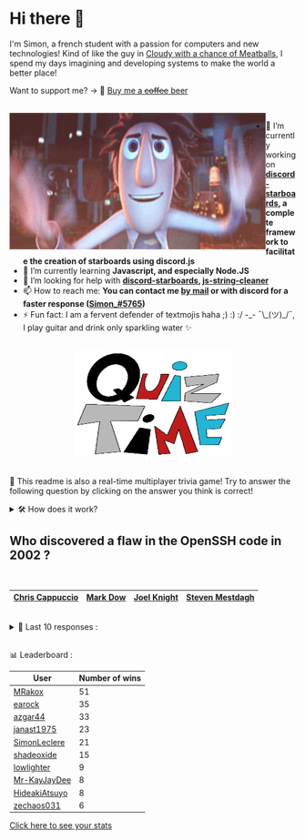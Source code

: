 # Hi there 👋

I'm Simon, a french student with a passion for computers and new technologies!
Kind of like the guy in [Cloudy with a chance of Meatballs](https://www.youtube.com/watch?v=dQw4w9WgXcQ), I spend my days imagining and developing systems to make the world a better place!

Want to support me? -> 🍺 [Buy me a ~~coffee~~ beer](https://www.buymeacoffee.com/SimonLeclere)

<br>

<img width="450" height="240" src="./assets/cloudyWithAChanceOfMeatBalls.gif" align=left>

- 🔭 I’m currently working on **[discord-starboards](https://github.com/SimonLeclere/discord-starboards), a complete framework to facilitate the creation of starboards using discord.js**
- 🌱 I’m currently learning **Javascript, and especially Node.JS**
- 🤔 I’m looking for help with **[discord-starboards](https://github.com/SimonLeclere/discord-starboards), [js-string-cleaner](https://github.com/SimonLeclere/Js-String-Cleaner)**
- 📫 How to reach me: **You can contact me [by mail](mailto:simon-leclere@orange.fr) or with discord for a faster response ([Simon_#5765](https://discord.com/invite/U2VGrkT))**
- ⚡ Fun fact: I am a fervent defender of textmojis haha ;) :) :/ -\_- ¯\\\_(ツ)\_/¯, I play guitar and drink only sparkling water ✨

<br>

<center><img width="280" height="187" src="./assets/quizTime.gif"></center>

<br>

🎲 This readme is also a real-time multiplayer trivia game! Try to answer the following question by clicking on the answer you think is correct!
<details>
  <summary>🛠️ How does it work?</summary>
  Each answer is a link to a pre-filled issue. When you press "Submit new issue", it triggers a Github action workflow that compares your answer with the correct answer, finds a new question and updates the readme.md file. Not bad huh?! This whole process only takes about 20 seconds!
</details>

## Who discovered a flaw in the OpenSSH code in 2002 ?

<br>

| [Chris Cappuccio](https://github.com/SimonLeclere/SimonLeclere/issues/new?title=quiz%7C744%7CChris%20Cappuccio&body=Just%20click%20'Submit%20new%20issue'.) | [Mark Dow](https://github.com/SimonLeclere/SimonLeclere/issues/new?title=quiz%7C744%7CMark%20Dow&body=Just%20click%20'Submit%20new%20issue'.) | [Joel Knight](https://github.com/SimonLeclere/SimonLeclere/issues/new?title=quiz%7C744%7CJoel%20Knight&body=Just%20click%20'Submit%20new%20issue'.) | [Steven Mestdagh](https://github.com/SimonLeclere/SimonLeclere/issues/new?title=quiz%7C744%7CSteven%20Mestdagh&body=Just%20click%20'Submit%20new%20issue'.) |
| - | - | - | - | 

<br>

<details>
  <summary>📒 Last 10 responses :</summary>

- **Martina-LP** answered **A spider** to `What form does Ron's scarecrow take in the « Harry Potter » saga ?` (Good answer)
- **Martina-LP** answered **Atlanta** to `In which city of Georgia is the current headquarters of the company Coca-Cola ?` (Good answer)
- **Martina-LP** answered **Haflinger** to `What breed of horses always has a chestnut robe and a white tail ?` (Good answer)
- **GeekCornerGH** answered **Madonna** to `With whom did Britney Spears sing a duet « Me Against the Music » ?` (Good answer)
- **SimonLeclere** answered **In peace** to `How does Stephan Eicher want to have lunch in one of his songs ?` (Good answer)
- **janast3369** answered **Mount Carlisle** to `Which volcano erupted on December 9, 2019 in New Zealand ?` (Wrong answer)
- **nounouthereal** answered **Areola** to `In botany, what distinctive sign differentiates Cactaceae from other families ?` (Good answer)
- **janast3369** answered **Lieutenant** to `What is the rank of Brad Pitt in the film « Inglorious Basterds » by Quentin Tarantino ?` (Good answer)
- **janast3369** answered **Repost** to `Although not native, what is a sharing on Instagram called ?` (Good answer)
- **janast3369** answered **Avian influenza** to `What disease often forces the pigeon fancier to confine his pigeons ?` (Good answer)

</details>

<br>

📊 Leaderboard :

| User | Number of wins |
|-|-|
| [MRakox](https://github.com/MRakox) | 51 |
| [earock](https://github.com/earock) | 35 |
| [azgar44](https://github.com/azgar44) | 33 |
| [janast1975](https://github.com/janast1975) | 23 |
| [SimonLeclere](https://github.com/SimonLeclere) | 21 |
| [shadeoxide](https://github.com/shadeoxide) | 15 |
| [lowlighter](https://github.com/lowlighter) | 9 |
| [Mr-KayJayDee](https://github.com/Mr-KayJayDee) | 8 |
| [HideakiAtsuyo](https://github.com/HideakiAtsuyo) | 8 |
| [zechaos031](https://github.com/zechaos031) | 6 |

[Click here to see your stats](https://github.com/SimonLeclere/SimonLeclere/issues/new?title=MyStats&body=Just%20click%20%27Submit%20new%20issue%27.)
